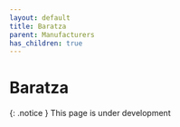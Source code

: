 ```yaml
---
layout: default
title: Baratza
parent: Manufacturers
has_children: true
---
```


# Baratza

{: .notice } This page is under development
